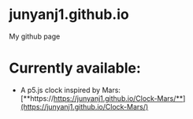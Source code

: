 # junyanj1.github.io
My github page

# Currently available:

- A p5.js clock inspired by Mars:
[**https://https://junyanj1.github.io/Clock-Mars/**](https://junyanj1.github.io/Clock-Mars/)
